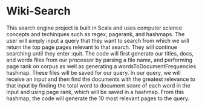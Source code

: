 # Wiki-Search

This search engine project is built in Scala and uses computer science concepts and techinques such as regex, pagerank, and hashmaps. The user will simply input a query that they want to search from which we will return the top page pages relevant to that search. They will continue searching until they enter :quit. The code will first generate our titles, docs, and words files from our processor by parsing a file name, and performing page rank on corpus as well as generating a wordsToDocumentFrequencies hashmap. These files will be saved for our query. In our query, we will receive an input and then find the documents with the greatest relevance to that input by finding the total word to document score of each word in the input and using page rank, which will be saved in a hashmap. From this hashmap, the code will generate the 10 most relevant pages to the query. 

